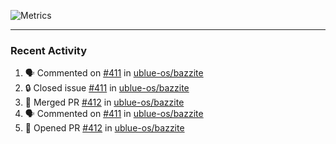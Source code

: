 ![Metrics](https://metrics.lecoq.io/KyleGospo?template=classic&base=header%2C%20activity%2C%20community%2C%20repositories%2C%20metadata&base.indepth=false&base.hireable=false&base.skip=false&config.timezone=America%2FLos_Angeles)

---
### Recent Activity
<!--START_SECTION:activity-->
1. 🗣 Commented on [#411](https://github.com/ublue-os/bazzite/issues/411#issuecomment-1751513493) in [ublue-os/bazzite](https://github.com/ublue-os/bazzite)
2. 🔒 Closed issue [#411](https://github.com/ublue-os/bazzite/issues/411) in [ublue-os/bazzite](https://github.com/ublue-os/bazzite)
3. 🎉 Merged PR [#412](https://github.com/ublue-os/bazzite/pull/412) in [ublue-os/bazzite](https://github.com/ublue-os/bazzite)
4. 🗣 Commented on [#411](https://github.com/ublue-os/bazzite/issues/411#issuecomment-1751483970) in [ublue-os/bazzite](https://github.com/ublue-os/bazzite)
5. 💪 Opened PR [#412](https://github.com/ublue-os/bazzite/pull/412) in [ublue-os/bazzite](https://github.com/ublue-os/bazzite)
<!--END_SECTION:activity-->
